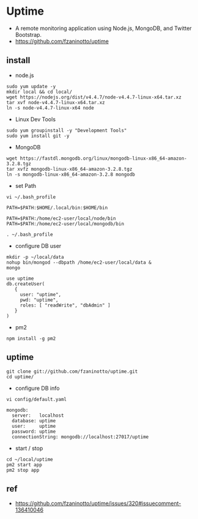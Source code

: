 # Uptime
* A remote monitoring application using Node.js, MongoDB, and Twitter Bootstrap.
* https://github.com/fzaninotto/uptime

## install

* node.js
```
sudo yum update -y
mkdir local && cd local/
wget https://nodejs.org/dist/v4.4.7/node-v4.4.7-linux-x64.tar.xz
tar xvf node-v4.4.7-linux-x64.tar.xz
ln -s node-v4.4.7-linux-x64 node
```

* Linux Dev Tools

```
sudo yum groupinstall -y "Development Tools"
sudo yum install git -y
```

* MongoDB

```
wget https://fastdl.mongodb.org/linux/mongodb-linux-x86_64-amazon-3.2.8.tgz
tar xvfz mongodb-linux-x86_64-amazon-3.2.8.tgz
ln -s mongodb-linux-x86_64-amazon-3.2.8 mongodb
```

* set Path

```
vi ~/.bash_profile
```
  
```
PATH=$PATH:$HOME/.local/bin:$HOME/bin

PATH=$PATH:/home/ec2-user/local/node/bin
PATH=$PATH:/home/ec2-user/local/mongodb/bin
```

```
. ~/.bash_profile
```

* configure DB user

```
mkdir -p ~/local/data
nohup bin/mongod --dbpath /home/ec2-user/local/data &
mongo
```

```
use uptime
db.createUser(
   {
     user: "uptime",
     pwd: "uptime",
     roles: [ "readWrite", "dbAdmin" ]
   }
)
```

* pm2

```
npm install -g pm2
```

## uptime

```
git clone git://github.com/fzaninotto/uptime.git
cd uptime/
```

* configure DB info

```
vi config/default.yaml
```

```
mongodb:
  server:   localhost
  database: uptime
  user:     uptime
  password: uptime
  connectionString: mongodb://localhost:27017/uptime
```

* start / stop

```
cd ~/local/uptime
pm2 start app
pm2 stop app
```

## ref
* https://github.com/fzaninotto/uptime/issues/320#issuecomment-136410046
